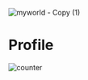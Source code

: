 ![myworld - Copy (1)](https://user-images.githubusercontent.com/76477365/116803817-2c9df600-ab38-11eb-805a-a7606411b5e5.png)
# Profile
![counter](https://[YourEndpoint].m.pipedream.net)
